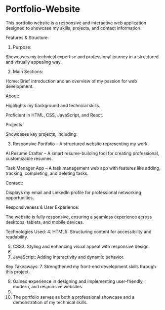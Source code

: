 # Portfolio-Website

This portfolio website is a responsive and interactive web application designed to showcase my skills, projects, and contact information.

Features & Structure:
1. Purpose:

Showcases my technical expertise and professional journey in a structured and visually appealing way.

2. Main Sections:

Home: Brief introduction and an overview of my passion for web development.

About:

Highlights my background and technical skills.

Proficient in HTML, CSS, JavaScript, and React.

Projects:

Showcases key projects, including:

3. Responsive Portfolio – A structured website representing my work.

AI Resume Crafter – A smart resume-building tool for creating professional, customizable resumes.

Task Manager App – A task management web app with features like adding, tracking, completing, and deleting tasks.

Contact:

Displays my email and LinkedIn profile for professional networking opportunities.

Responsiveness & User Experience:

The website is fully responsive, ensuring a seamless experience across desktops, tablets, and mobile devices.

Technologies Used:
4. HTML5: Structuring content for accessibility and readability.

5. CSS3: Styling and enhancing visual appeal with responsive design.
6. 
7. JavaScript: Adding interactivity and dynamic behavior.

Key Takeaways:
7. Strengthened my front-end development skills through this project.

8. Gained experience in designing and implementing user-friendly, modern, and responsive websites.
9. 
10. The portfolio serves as both a professional showcase and a demonstration of my technical skills.
